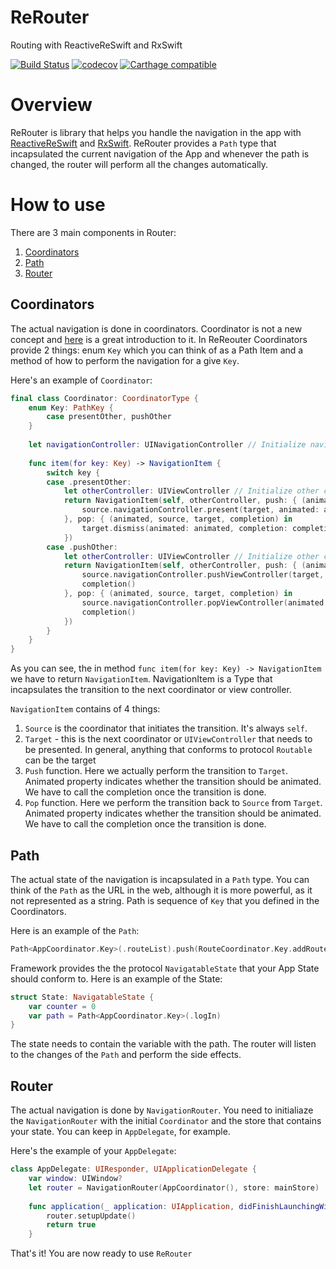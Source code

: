 # ReRouter
Routing with ReactiveReSwift and RxSwift

[![Build Status](https://travis-ci.org/wearereasonablepeople/ReRouter.svg?branch=master)](https://travis-ci.org/wearereasonablepeople/ReRouter) 
[![codecov](https://codecov.io/gh/wearereasonablepeople/ReRouter/branch/master/graph/badge.svg)](https://codecov.io/gh/wearereasonablepeople/ReRouter)
[![Carthage compatible](https://img.shields.io/badge/Carthage-compatible-4BC51D.svg?style=flat)](https://github.com/Carthage/Carthage)

# Overview

ReRouter is library that helps you handle the navigation in the app with [ReactiveReSwift](https://github.com/ReSwift/ReactiveReSwift) and [RxSwift](https://github.com/ReactiveX/RxSwift). ReRouter provides a `Path` type that incapsulated the current navigation of the App and whenever the path is changed, the router will perform all the changes automatically.

# How to use

There are 3 main components in Router:

1. [Coordinators](#coordinators)
2. [Path](#path)
3. [Router](#router)

## Coordinators

The actual navigation is done in coordinators. Coordinator is not a new concept and [here](https://vimeo.com/144116310) is a great introduction to it. In ReReouter Coordinators provide 2 things: enum `Key` which you can think of as a Path Item and a method of how to perform the navigation for a give `Key`.

Here's an example of `Coordinator`:

```swift
final class Coordinator: CoordinatorType {
    enum Key: PathKey {
        case presentOther, pushOther
    }
    
    let navigationController: UINavigationController // Initialize navigation controller from storyboard
    
    func item(for key: Key) -> NavigationItem {
        switch key {
        case .presentOther:
            let otherController: UIViewController // Initialize other controller
            return NavigationItem(self, otherController, push: { (animated, source, target, completion) in
                source.navigationController.present(target, animated: animated, completion: completion)
            }, pop: { (animated, source, target, completion) in
                target.dismiss(animated: animated, completion: completion)
            })
        case .pushOther:
            let otherController: UIViewController // Initialize other controller
            return NavigationItem(self, otherController, push: { (animated, source, target, completion) in
                source.navigationController.pushViewController(target, animated: animated)
                completion()
            }, pop: { (animated, source, target, completion) in
                source.navigationController.popViewController(animated: animated)
                completion()
            })
        }
    }
}
```

As you can see, the in method `func item(for key: Key) -> NavigationItem` we have to return `NavigationItem`. NavigationItem is a Type that incapsulates the transition to the next coordinator or view controller.

`NavigationItem` contains of 4 things:

1. `Source` is the coordinator that initiates the transition. It's always `self`.
2. `Target` - this is the next coordinator or `UIViewController` that needs to be presented. In general, anything that conforms to protocol `Routable` can be the target
3. `Push` function. Here we actually perform the transition to `Target`. Animated property indicates whether the transition should be animated. We have to call the completion once the transition is done.
4. `Pop` function. Here we perform the transition back to `Source` from `Target`. Animated property indicates whether the transition should be animated. We have to call the completion once the transition is done.

## Path

The actual state of the navigation is incapsulated in a `Path` type. You can think of the `Path` as the URL in the web, although it is more powerful, as it not represented as a string. Path is sequence of `Key` that you defined in the Coordinators.

Here is an example of the `Path`:

```swift
Path<AppCoordinator.Key>(.routeList).push(RouteCoordinator.Key.addRoute)
```

Framework provides the the protocol `NavigatableState` that your App State should conform to. Here is an example of the State:

```swift
struct State: NavigatableState {
    var counter = 0
    var path = Path<AppCoordinator.Key>(.logIn)
}
```

The state needs to contain the variable with the path. The router will listen to the changes of the `Path` and perform the side effects.

## Router

The actual navigation is done by `NavigationRouter`. You need to initialiaze the `NavigationRouter` with the initial `Coordinator` and the store that contains your state. You can keep in `AppDelegate`, for example.

Here's the example of your `AppDelegate`:

```swift
class AppDelegate: UIResponder, UIApplicationDelegate {
    var window: UIWindow?
    let router = NavigationRouter(AppCoordinator(), store: mainStore)
    
    func application(_ application: UIApplication, didFinishLaunchingWithOptions launchOptions: [UIApplicationLaunchOptionsKey: Any]?) -> Bool {
        router.setupUpdate()
        return true
    }
```

That's it! You are now ready to use `ReRouter`
